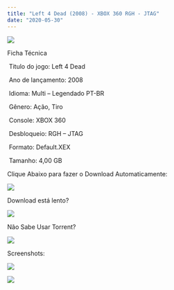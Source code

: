 ```yaml
---
title: "Left 4 Dead (2008) - XBOX 360 RGH - JTAG"
date: "2020-05-30"
---
```


[![](https://1.bp.blogspot.com/-lP86lvY229k/XtJVNjH0AJI/AAAAAAAAH1E/0dZ6fcBpYjweOAl7sqZgi8BYfSxU9iYQQCK4BGAsYHg/Screenshot_1.png)](https://1.bp.blogspot.com/-lP86lvY229k/XtJVNjH0AJI/AAAAAAAAH1E/0dZ6fcBpYjweOAl7sqZgi8BYfSxU9iYQQCK4BGAsYHg/Screenshot_1.png)

Ficha Técnica

 Titulo do jogo: Left 4 Dead

 Ano de lançamento: 2008

 Idioma: Multi – Legendado PT-BR

 Gênero: Ação, Tiro

 Console: XBOX 360

 Desbloqueio: RGH – JTAG

 Formato: Default.XEX

 Tamanho: 4,00 GB

Clique Abaixo para fazer o Download Automaticamente:

[![](https://1.bp.blogspot.com/-eNerQjlxWXg/Xsyoy1YwxPI/AAAAAAAAG8o/qs-0XGNQDR4jSn0uGinE3EzKZZ6GoZnEACPcBGAYYCw/s1600/LINK1.png)](https://zee.gl/QqKwu)

Download está lento? 

[![](https://1.bp.blogspot.com/-QBDuGFKyRJI/XsypYtiebuI/AAAAAAAAG8w/2RjkhEnbyOwqZwiSxt3jP8uux5MWubGIACLcBGAsYHQ/s1600/LINK3.png)](https://ultragames-torrents.blogspot.com/2020/05/como-acelerar-torrents.html)

Não Sabe Usar Torrent?

[![](https://1.bp.blogspot.com/-z801RGeeaF0/XsypYEdLUrI/AAAAAAAAG8s/Mg8nVcYZpQox_qkNZQ6YLcR9F0FWCX6FwCPcBGAYYCw/s1600/LINK2.png)](https://ultragames-torrents.blogspot.com/2020/04/como-baixar-jogos-com-o-utorrent.html)

Screenshots:

[![](https://1.bp.blogspot.com/-8EsX-ve4jtQ/XtJVOV9ekII/AAAAAAAAH1I/-2gYMp8Rnks5awMlcZRJPeSSvO1ZZMbMACK4BGAsYHg/w400-h250/unnamed.jpg)](https://1.bp.blogspot.com/-8EsX-ve4jtQ/XtJVOV9ekII/AAAAAAAAH1I/-2gYMp8Rnks5awMlcZRJPeSSvO1ZZMbMACK4BGAsYHg/unnamed.jpg)

![](https://1.bp.blogspot.com/-EI7S8H_wFws/XtJVNF9Ji9I/AAAAAAAAH1A/JrdRhVa2RqE90POmiNejn3fTjePbWeBCQCK4BGAsYHg/w400-h300/hqdefault.jpg)
